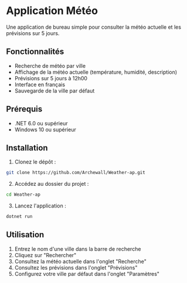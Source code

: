 # Application Météo

Une application de bureau simple pour consulter la météo actuelle et les prévisions sur 5 jours.

## Fonctionnalités

- Recherche de météo par ville
- Affichage de la météo actuelle (température, humidité, description)
- Prévisions sur 5 jours à 12h00
- Interface en français
- Sauvegarde de la ville par défaut

## Prérequis

- .NET 6.0 ou supérieur
- Windows 10 ou supérieur

## Installation

1. Clonez le dépôt :
```bash
git clone https://github.com/Archewall/Weather-ap.git
```

2. Accédez au dossier du projet :
```bash
cd Weather-ap
```

3. Lancez l'application :
```bash
dotnet run
```

## Utilisation

1. Entrez le nom d'une ville dans la barre de recherche
2. Cliquez sur "Rechercher"
3. Consultez la météo actuelle dans l'onglet "Recherche"
4. Consultez les prévisions dans l'onglet "Prévisions"
5. Configurez votre ville par défaut dans l'onglet "Paramètres" 